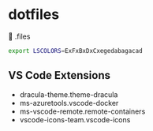 # dotfiles
🔧 .files
```sh
export LSCOLORS=ExFxBxDxCxegedabagacad
```

## VS Code Extensions
* dracula-theme.theme-dracula
* ms-azuretools.vscode-docker
* ms-vscode-remote.remote-containers
* vscode-icons-team.vscode-icons
